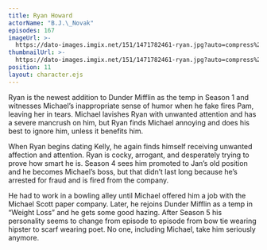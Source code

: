 ```yaml
---
title: Ryan Howard
actorName: "B.J.\_Novak"
episodes: 167
imageUrl: >-
  https://dato-images.imgix.net/151/1471782461-ryan.jpg?auto=compress%2Cformat&ch=DPR%2CWidth&fm=jpg&w=500
thumbnailUrl: >-
  https://dato-images.imgix.net/151/1471782461-ryan.jpg?auto=compress%2Cformat&ch=DPR%2CWidth&crop=faces&fit=crop&h=200&w=200
position: 11
layout: character.ejs
---
```


Ryan is the newest addition to Dunder Mifflin as the temp in Season 1 and witnesses Michael’s inappropriate sense of humor when he fake fires Pam, leaving her in tears. Michael lavishes Ryan with unwanted attention and has a severe mancrush on him, but Ryan finds Michael annoying and does his best to ignore him, unless it benefits him.

When Ryan begins dating Kelly, he again finds himself receiving unwanted affection and attention. Ryan is cocky, arrogant, and desperately trying to prove how smart he is. Season 4 sees him promoted to Jan’s old position and he becomes Michael’s boss, but that didn’t last long because he’s arrested for fraud and is fired from the company.

He had to work in a bowling alley until Michael offered him a job with the Michael Scott paper company. Later, he rejoins Dunder Mifflin as a temp in “Weight Loss” and he gets some good hazing. After Season 5 his personality seems to change from episode to episode from bow tie wearing hipster to scarf wearing poet. No one, including Michael, take him seriously anymore.